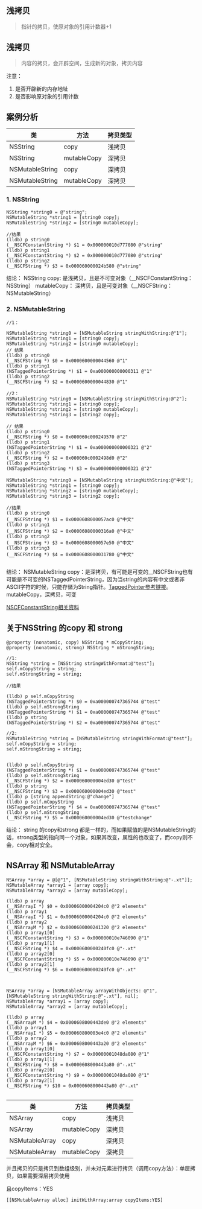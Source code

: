 ## 浅拷贝
> 指针的拷贝，使原对象的引用计数器+1

## 浅拷贝
> 内容的拷贝，会开辟空间，生成新的对象，拷贝内容

注意：

1. 是否开辟新的内存地址
2. 是否影响原对象的引用计数

## 案例分析

| 类 | 方法 | 拷贝类型 |
| --- | --- | --- |
| NSString | copy | 浅拷贝 |
| NSString | mutableCopy | 深拷贝 |
| NSMutableString | copy | 深拷贝 |
| NSMutableString | mutableCopy | 深拷贝 |

### 1. NSString


```objc
NSString *string0 = @"string";
NSMutableString *string1 = [string0 copy];
NSMutableString *string2 = [string0 mutableCopy];

//结果
(lldb) p string0
(__NSCFConstantString *) $1 = 0x000000010d777080 @"string"
(lldb) p string1
(__NSCFConstantString *) $2 = 0x000000010d777080 @"string"
(lldb) p string2
(__NSCFString *) $3 = 0x000060000024b580 @"string"
```

结论：
NSString copy: 是浅拷贝，且是不可变对象（__NSCFConstantString： NSString） mutableCopy： 深拷贝，且是可变对象（__NSCFString： NSMutableString）

### 2. NSMutableString


```objc
//1：

NSMutableString *string0 = [NSMutableString stringWithString:@"1"];
NSMutableString *string1 = [string0 copy];
NSMutableString *string2 = [string0 mutableCopy];
// 结果
(lldb) p string0
(__NSCFString *) $0 = 0x0000600000044560 @"1"
(lldb) p string1
(NSTaggedPointerString *) $1 = 0xa000000000000311 @"1"
(lldb) p string2
(__NSCFString *) $2 = 0x0000600000044830 @"1"

//2：
NSMutableString *string0 = [NSMutableString stringWithString:@"2"];
NSMutableString *string1 = [string0 copy];
NSMutableString *string2 = [string0 mutableCopy];
NSMutableString *string3 = [string2 copy];
	
// 结果
(lldb) p string0
(__NSCFString *) $0 = 0x000060c000249570 @"2"
(lldb) p string1
(NSTaggedPointerString *) $1 = 0xa000000000000321 @"2"
(lldb) p string2
(__NSCFString *) $2 = 0x000060c0002498d0 @"2"
(lldb) p string3
(NSTaggedPointerString *) $3 = 0xa000000000000321 @"2"

NSMutableString *string0 = [NSMutableString stringWithString:@"中文"];
NSMutableString *string1 = [string0 copy];
NSMutableString *string2 = [string0 mutableCopy];
NSMutableString *string3 = [string2 copy];

//结果
(lldb) p string0
(__NSCFString *) $1 = 0x0000608000057ac0 @"中文"
(lldb) p string1
(__NSCFString *) $2 = 0x00006080000316a0 @"中文"
(lldb) p string2
(__NSCFString *) $3 = 0x0000608000057e50 @"中文"
(lldb) p string3
(__NSCFString *) $4 = 0x0000608000031780 @"中文"
	
```

结论：
NSMutableString copy：是深拷贝，有可能是可变的__NSCFString也有可能是不可变的NSTaggedPointerString，因为当string的内容有中文或者非ASCII字符的时候，只能存储为String指针。[TaggedPointer参考链接](https://www.jianshu.com/p/e354f9137ba8)。
mutableCopy，深拷贝，可变

[NSCFConstantString相关资料](https://blog.cnbluebox.com/blog/2014/04/16/nsstringte-xing-fen-xi-xue-xi/)


## 关于NSString 的copy 和 strong


```objc
@property (nonatomic, copy) NSString * mCopyString;
@property (nonatomic, strong) NSString * mStrongString;

//1:
NSString *string = [NSString stringWithFormat:@"test"];
self.mCopyString = string;
self.mStrongString = string;

//结果

(lldb) p self.mCopyString
(NSTaggedPointerString *) $0 = 0xa000000747365744 @"test"
(lldb) p self.mStrongString
(NSTaggedPointerString *) $1 = 0xa000000747365744 @"test"
(lldb) p string
(NSTaggedPointerString *) $2 = 0xa000000747365744 @"test"

//2:
NSMutableString *string = [NSMutableString stringWithFormat:@"test"];
self.mCopyString = string;
self.mStrongString = string;


(lldb) p self.mCopyString
(NSTaggedPointerString *) $1 = 0xa000000747365744 @"test"
(lldb) p self.mStrongString
(__NSCFString *) $2 = 0x000060000004ed30 @"test"
(lldb) p string
(__NSCFString *) $3 = 0x000060000004ed30 @"test"
(lldb) p [string appendString:@"change"]
(lldb) p self.mCopyString
(NSTaggedPointerString *) $4 = 0xa000000747365744 @"test"
(lldb) p self.mStrongString
(__NSCFString *) $5 = 0x000060000004ed30 @"testchange"

```

结论：
string 的copy和strong 都是一样的，而如果赋值的是NSMutableString的话，strong类型的指向同一个对象，如果其改变，属性的也改变了，而copy则不会，copy相对安全。



## NSArray 和 NSMutableArray


```objc
NSArray *array = @[@"1", [NSMutableString stringWithString:@"-.xt"]];
NSMutableArray *array1 = [array copy];
NSMutableArray *array2 = [array mutableCopy];

(lldb) p array
(__NSArrayI *) $0 = 0x00006000004204c0 @"2 elements"
(lldb) p array1
(__NSArrayI *) $1 = 0x00006000004204c0 @"2 elements"
(lldb) p array2
(__NSArrayM *) $2 = 0x0000600000241320 @"2 elements"
(lldb) p array1[0]
(__NSCFConstantString *) $3 = 0x000000010e746090 @"1"
(lldb) p array1[1]
(__NSCFString *) $4 = 0x0000600000240fc0 @"-.xt"
(lldb) p array2[0]
(__NSCFConstantString *) $5 = 0x000000010e746090 @"1"
(lldb) p array2[1]
(__NSCFString *) $6 = 0x0000600000240fc0 @"-.xt"
	
	
	
NSArray *array = [NSMutableArray arrayWithObjects: @"1", [NSMutableString stringWithString:@"-.xt"], nil];
NSMutableArray *array1 = [array copy];
NSMutableArray *array2 = [array mutableCopy];

(lldb) p array
(__NSArrayM *) $4 = 0x0000608000443de0 @"2 elements"
(lldb) p array1
(__NSArrayI *) $5 = 0x000060800003e4c0 @"2 elements"
(lldb) p array2
(__NSArrayM *) $6 = 0x0000608000443a20 @"2 elements"
(lldb) p array1[0]
(__NSCFConstantString *) $7 = 0x00000001048da080 @"1"
(lldb) p array1[1]
(__NSCFString *) $8 = 0x0000608000443a80 @"-.xt"
(lldb) p array2[0]
(__NSCFConstantString *) $9 = 0x00000001048da080 @"1"
(lldb) p array2[1]
(__NSCFString *) $10 = 0x0000608000443a80 @"-.xt"
	
```

| 类 | 方法 | 拷贝类型 |
| --- | --- | --- |
| NSArray | copy | 浅拷贝 |
| NSArray | mutableCopy | 深拷贝 |
| NSMutableArray | copy | 深拷贝 |
| NSMutableArray | mutableCopy | 深拷贝 |

并且拷贝的只是拷贝到数组级别，并未对元素进行拷贝（调用copy方法）：单层拷贝，如果需要深层拷贝使用

且copyItems：YES

```objc
[[NSMutableArray alloc] initWithArray:array copyItems:YES]
```



